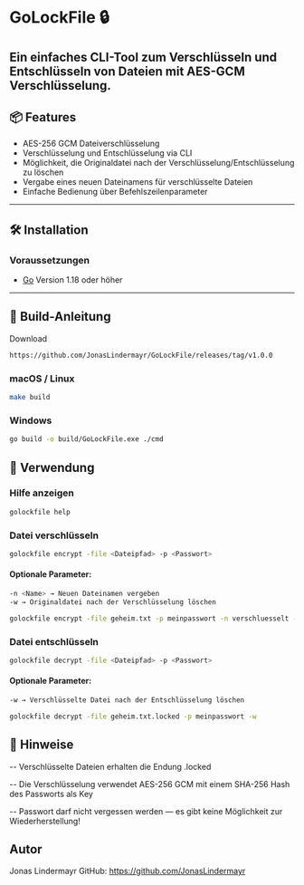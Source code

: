 # GoLockFile 🔒

Ein einfaches CLI-Tool zum Verschlüsseln und Entschlüsseln von Dateien mit AES-GCM Verschlüsselung.  
---

## 📦 Features

- AES-256 GCM Dateiverschlüsselung
- Verschlüsselung und Entschlüsselung via CLI
- Möglichkeit, die Originaldatei nach der Verschlüsselung/Entschlüsselung zu löschen
- Vergabe eines neuen Dateinamens für verschlüsselte Dateien
- Einfache Bedienung über Befehlszeilenparameter

---

## 🛠️ Installation

### Voraussetzungen

- [Go](https://go.dev/doc/install) Version 1.18 oder höher

---

## 📑 Build-Anleitung

Download
```bash
https://github.com/JonasLindermayr/GoLockFile/releases/tag/v1.0.0
```

### macOS / Linux

```bash
make build
```

### Windows

```bash
go build -o build/GoLockFile.exe ./cmd
```

## 🚀 Verwendung

### Hilfe anzeigen

```bash
golockfile help
```

### Datei verschlüsseln

```bash
golockfile encrypt -file <Dateipfad> -p <Passwort>
```

#### Optionale Parameter:

```bash
-n <Name> → Neuen Dateinamen vergeben
-w → Originaldatei nach der Verschlüsselung löschen

golockfile encrypt -file geheim.txt -p meinpasswort -n verschluesselt -w
```

### Datei entschlüsseln

```bash
golockfile decrypt -file <Dateipfad> -p <Passwort>
```

#### Optionale Parameter:

```bash
-w → Verschlüsselte Datei nach der Entschlüsselung löschen

golockfile decrypt -file geheim.txt.locked -p meinpasswort -w
```

## 📌 Hinweise

-- Verschlüsselte Dateien erhalten die Endung .locked

-- Die Verschlüsselung verwendet AES-256 GCM mit einem SHA-256 Hash des Passworts als Key

-- Passwort darf nicht vergessen werden — es gibt keine Möglichkeit zur Wiederherstellung!

## Autor

Jonas Lindermayr
GitHub: https://github.com/JonasLindermayr
